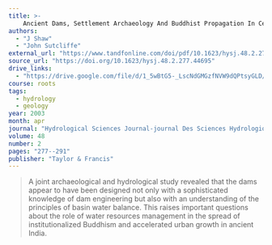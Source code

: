 ```yaml
---
title: >-
    Ancient Dams, Settlement Archaeology And Buddhist Propagation In Central India: The Hydrological Background
authors:
  - "J Shaw"
  - "John Sutcliffe"
external_url: "https://www.tandfonline.com/doi/pdf/10.1623/hysj.48.2.277.44695?needAccess=true"
source_url: "https://doi.org/10.1623/hysj.48.2.277.44695"
drive_links:
  - "https://drive.google.com/file/d/1_5wBtG5-_LscNdGMGzfNVW9dQPtsyGLD/view?usp=share_link"
course: roots
tags:
  - hydrology
  - geology
year: 2003
month: apr
journal: "Hydrological Sciences Journal-journal Des Sciences Hydrologiques"
volume: 48
number: 2
pages: "277--291"
publisher: "Taylor & Francis"
---
```


> A joint archaeological and hydrological study revealed that the dams appear to have been designed not only with a sophisticated knowledge of dam engineering but also with an understanding of the principles of basin water balance.
> This raises important questions about the role of water resources management in the spread of institutionalized Buddhism and accelerated urban growth in ancient India.
